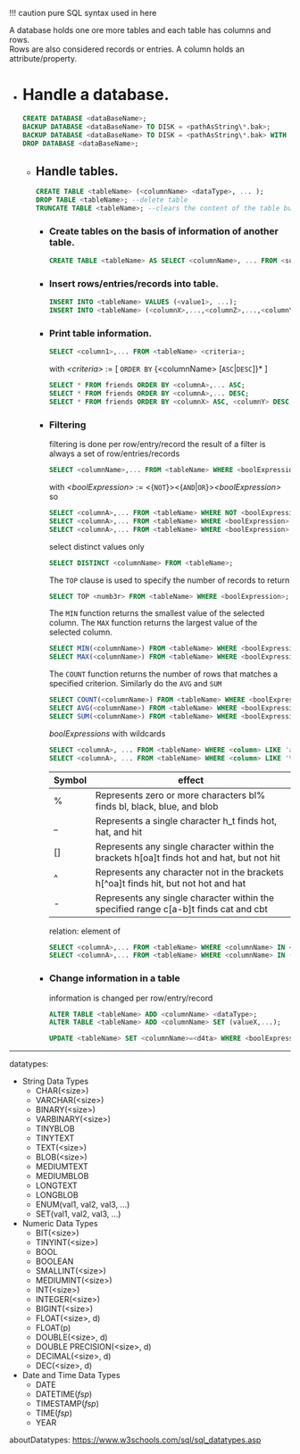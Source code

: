 !!! caution pure SQL syntax used in here

A database holds one ore more tables and each table has columns and rows.  
Rows are also considered records or entries.
A column holds an attribute/property.

+ # Handle a database.
	```SQL
	CREATE DATABASE <dataBaseName>;
	BACKUP DATABASE <dataBaseName> TO DISK = <pathAsString\*.bak>;
	BACKUP DATABASE <dataBaseName> TO DISK = <pathAsString\*.bak> WITH DIFFERENTIAL;
	DROP DATABASE <dataBaseName>;
	```

	+ ## Handle tables.
		```SQL
		CREATE TABLE <tableName> (<columnName> <dataType>, ... );
		DROP TABLE <tableName>; --delete table
		TRUNCATE TABLE <tableName>; --clears the content of the table but keeps heading/top row
		```

		+ ### Create tables on the basis of information of another table.
			```SQL
			CREATE TABLE <tableName> AS SELECT <columnName>, ... FROM <superTableName>;
			```

		+ ### Insert rows/entries/records into table.
			```SQL
			INSERT INTO <tableName> VALUES (<value1>, ...); 
			INSERT INTO <tableName> (<columnX>,...,<columnZ>,...,<columnY>) VALUES (<valueX>,...,<valueZ>,...,<valueY>);
			```

		+ ### Print table information.
			```SQL
			SELECT <column1>,... FROM <tableName> <criteria>;
			```
			with _\<criteria\>_ := [ `ORDER BY` {\<columnName\> [`ASC`|`DESC`]}* ]
			```SQL
			SELECT * FROM friends ORDER BY <columnA>,... ASC;
			SELECT * FROM friends ORDER BY <columnA>,... DESC;
			SELECT * FROM friends ORDER BY <columnX> ASC, <columnY> DESC; 
			```
		
		+ ### Filtering
			filtering is done per row/entry/record
			the result of a filter is always a set of row/entries/records
			
			```SQL
			SELECT <columnName>,... FROM <tableName> WHERE <boolExpression>;
			```
			with _\<boolExpression>_ := <{`NOT`}><{`AND`|`OR`}>_\<boolExpression>_  
			so
			```SQL
			SELECT <columnA>,... FROM <tableName> WHERE NOT <boolExpression>;
			SELECT <columnA>,... FROM <tableName> WHERE <boolExpression> AND <boolExpression>;
			SELECT <columnA>,... FROM <tableName> WHERE <boolExpression> OR <boolExpression>;
			```
			
			select distinct values only
			```SQL
			SELECT DISTINCT <columnName> FROM <tableName>;
			```
			
			The `TOP` clause is used to specify the number of records to return
			```SQL
			SELECT TOP <numb3r> FROM <tableName> WHERE <boolExpression>;
			```
			
			The `MIN` function returns the smallest value of the selected column.
			The `MAX` function returns the largest value of the selected column.
			```SQL
			SELECT MIN(<columnName>) FROM <tableName> WHERE <boolExpression>;
			SELECT MAX(<columnName>) FROM <tableName> WHERE <boolExpression>;
			```
			
			The `COUNT` function returns the number of rows that matches a specified criterion. Similarly do the `AVG` and `SUM`
			```SQL
			SELECT COUNT(<columnName>) FROM <tableName> WHERE <boolExpression>;
			SELECT AVG(<columnName>) FROM <tableName> WHERE <boolExpression>;
			SELECT SUM(<columnName>) FROM <tableName> WHERE <boolExpression>;
			```
			_boolExpressions_ with wildcards
			```SQL
			SELECT <columnA>, ... FROM <tableName> WHERE <column> LIKE 'am%';
			SELECT <columnA>, ... FROM <tableName> WHERE <column> LIKE '%ü%';
			```
			|Symbol|effect|
			|-|-|
			|% 	|Represents zero or more characters 	bl% finds bl, black, blue, and blob|
			|_ 	|Represents a single character 	h_t finds hot, hat, and hit|
			|[]	|Represents any single character within the brackets 	h[oa]t finds hot and hat, but not hit|
			|^ 	|Represents any character not in the brackets 	h[^oa]t finds hit, but not hot and hat|
			|- 	|Represents any single character within the specified range 	c[a-b]t finds cat and cbt|
			
			relation: element of
			```SQL
			SELECT <columnA>,... FROM <tableName> WHERE <columnName> IN <s3t>;
			SELECT <columnA>,... FROM <tableName> WHERE <columnName> IN (valueX, valueY, ...);
			```
		
		+ ### Change information in a table
			information is changed per row/entry/record
			```SQL
			ALTER TABLE <tableName> ADD <columnName> <dataType>;
			ALTER TABLE <tableName> ADD <columnName> SET (valueX,...);
			
			UPDATE <tableName> SET <columnName>=<d4ta> WHERE <boolExpression>
			```

---

datatypes:  
+ String Data Types
	+ CHAR(\<size\>)
	+ VARCHAR(\<size\>)
	+ BINARY(\<size\>)
	+ VARBINARY(\<size\>)
	+ TINYBLOB
	+ TINYTEXT
	+ TEXT(\<size\>)
	+ BLOB(\<size\>)
	+ MEDIUMTEXT
	+ MEDIUMBLOB
	+ LONGTEXT
	+ LONGBLOB
	+ ENUM(val1, val2, val3, ...)
	+ SET(val1, val2, val3, ...)
+ Numeric Data Types
	+ BIT(\<size\>)
	+ TINYINT(\<size\>)
	+ BOOL
	+ BOOLEAN
	+ SMALLINT(\<size\>)
	+ MEDIUMINT(\<size\>)
	+ INT(\<size\>)
	+ INTEGER(\<size\>)
	+ BIGINT(\<size\>)
	+ FLOAT(\<size\>, d)
	+ FLOAT(p)
	+ DOUBLE(\<size\>, d)
	+ DOUBLE PRECISION(\<size\>, d)
	+ DECIMAL(\<size\>, d)
	+ DEC(\<size\>, d)
+ Date and Time Data Types
	+ DATE
	+ DATETIME(_fsp_)
	+ TIMESTAMP(_fsp_)
	+ TIME(_fsp_)
	+ YEAR



aboutDatatypes: https://www.w3schools.com/sql/sql_datatypes.asp